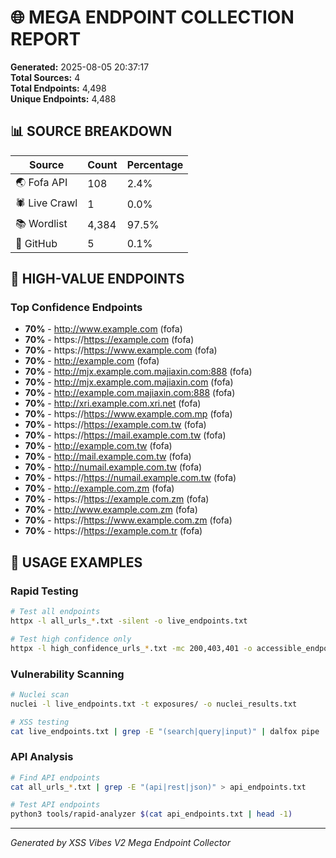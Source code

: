 # 🌐 MEGA ENDPOINT COLLECTION REPORT

**Generated:** 2025-08-05 20:37:17  
**Total Sources:** 4  
**Total Endpoints:** 4,498  
**Unique Endpoints:** 4,488  

## 📊 SOURCE BREAKDOWN

| Source | Count | Percentage |
|--------|-------|------------|
| 🌏 Fofa API | 108 | 2.4% |
| 🕷️ Live Crawl | 1 | 0.0% |
| 📚 Wordlist | 4,384 | 97.5% |
| 🐙 GitHub | 5 | 0.1% |

## 🎯 HIGH-VALUE ENDPOINTS

### Top Confidence Endpoints
- **70%** - http://www.example.com (fofa)
- **70%** - https://https://example.com (fofa)
- **70%** - https://https://www.example.com (fofa)
- **70%** - http://example.com (fofa)
- **70%** - http://mjx.example.com.majiaxin.com:888 (fofa)
- **70%** - http://mjx.example.com.majiaxin.com (fofa)
- **70%** - http://example.com.majiaxin.com:888 (fofa)
- **70%** - http://xri.example.com.xri.net (fofa)
- **70%** - https://https://www.example.com.mp (fofa)
- **70%** - https://https://example.com.tw (fofa)
- **70%** - https://https://mail.example.com.tw (fofa)
- **70%** - http://example.com.tw (fofa)
- **70%** - http://mail.example.com.tw (fofa)
- **70%** - http://numail.example.com.tw (fofa)
- **70%** - https://https://numail.example.com.tw (fofa)
- **70%** - http://example.com.zm (fofa)
- **70%** - https://https://example.com.zm (fofa)
- **70%** - http://www.example.com.zm (fofa)
- **70%** - https://https://www.example.com.zm (fofa)
- **70%** - https://https://example.com.tr (fofa)


## 🔧 USAGE EXAMPLES

### Rapid Testing
```bash
# Test all endpoints
httpx -l all_urls_*.txt -silent -o live_endpoints.txt

# Test high confidence only
httpx -l high_confidence_urls_*.txt -mc 200,403,401 -o accessible_endpoints.txt
```

### Vulnerability Scanning
```bash
# Nuclei scan
nuclei -l live_endpoints.txt -t exposures/ -o nuclei_results.txt

# XSS testing
cat live_endpoints.txt | grep -E "(search|query|input)" | dalfox pipe
```

### API Analysis
```bash
# Find API endpoints
cat all_urls_*.txt | grep -E "(api|rest|json)" > api_endpoints.txt

# Test API endpoints
python3 tools/rapid-analyzer $(cat api_endpoints.txt | head -1)
```

---
*Generated by XSS Vibes V2 Mega Endpoint Collector*
